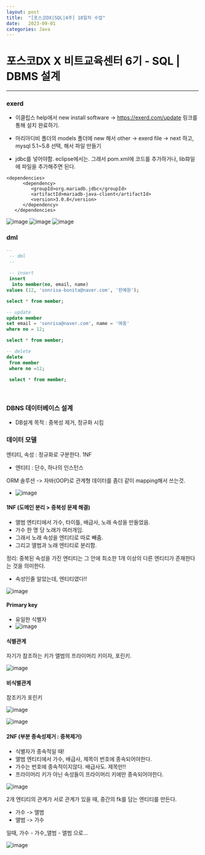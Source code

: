 ```yaml
---
layout: post
title:  "[포스코DX|SQL|4주] 18일차 수업"
date:   2023-09-01
categories: Java
---
```


# 포스코DX X 비트교육센터 6기 - SQL | DBMS 설계

---

### exerd

- 이클립스 help에서 new install software -> https://exerd.com/update 링크를 통해 설치 완료하기.
- 마리아디비 폴더의 models 폴더에 new 해서 other -> exerd file -> next 하고, mysql 5.1~5.8 선택, 해서 파일 만들기

- jdbc를 넣어야함. eclipse에서는. 그래서 pom.xml에 코드를 추가하거나, lib퍄일에 파일을 추가해주면 된다.

```
<dependencies>
      <dependency>
         <groupId>org.mariadb.jdbc</groupId>
         <artifactId>mariadb-java-client</artifactId>
         <version>3.0.8</version>
      </dependency>
   </dependencies>
```

![image](https://github.com/talkingOrange/talkingOrange.github.io/assets/88815795/e73c5078-2638-4b4b-9b53-1d712a0ff50d)
![image](https://github.com/talkingOrange/talkingOrange.github.io/assets/88815795/759aae39-988e-45e5-85c3-6709804d70c4)
![image](https://github.com/talkingOrange/talkingOrange.github.io/assets/88815795/a9ba0fc6-a7f6-46af-ba10-d31777f3bfb0)




### dml

```sql
--
 -- dml
 --
 
 -- insert 
 insert
  into member(no, email, name)
values (12, 'sonrisa-bonita@naver.com', '한예원');

select * from member;

-- update
update member 
set email = 'sonrisa@naver.com', name = '에옹'
where no = 12;

select * from member;

-- delete
delete
 from member 
 where no =12;
 
 select * from member;
 
 

```



### DBNS 데이터베이스 설계

- DB설계 목적 : 중복성 제거, 정규화 시킴 

### 데이터 모델

엔티티, 속성 : 정규화로 구분한다. 1NF

- 엔티티 : 단수, 하나의 인스턴스

ORM 솔루션 -> 자바(OOP)로 관계형 데이터를 좀더 같이 mapping해서 쓰는것. 

- ![image](https://github.com/talkingOrange/talkingOrange.github.io/assets/88815795/6e7d0cc1-9b1e-459a-8769-5a0a957723f8)

#### 1NF (도메인 분리 > 중복성 문제 해결)

- 앨범 엔티티에서 가수, 타이틀, 배급사, 노래 속성을 만들었음.
- 가수 한 명 당 노래가 여러개임.
- 그래서 노래 속성을 엔티티로 따로 빼줌.
- 그리고 앨범과 노래 엔티티로 분리함.

정리: 중복된 속성을 가진 엔티티는 그 안에 최소한 1개 이상의 다른 엔티티가 존재한다는 것을 의미한다. 

- 속성인줄 알았는데, 엔티티였다!!

![image](https://github.com/talkingOrange/talkingOrange.github.io/assets/88815795/dc103908-7a5f-47c7-9df4-dc3c16d9e675)


#### Primary key

- 유일한 식별자
- ![image](https://github.com/talkingOrange/talkingOrange.github.io/assets/88815795/a9c5a3ae-1d91-46ac-9599-498db3b8dcb8)


#### 식별관계

자기가 참조하는 키가 앨범의 프라이머리 키이자, 포린키.

![image](https://github.com/talkingOrange/talkingOrange.github.io/assets/88815795/5b78f4dd-23a6-4cc3-a5ad-8af6f22d1c1e)

#### 비식별관계

참조키가 포린키

![image](https://github.com/talkingOrange/talkingOrange.github.io/assets/88815795/4d3c95fb-78c2-473b-a038-bcce4fd0e2d3)

![image](https://github.com/talkingOrange/talkingOrange.github.io/assets/88815795/e8416cef-66ee-4a0b-a19f-fd2ad331996d)



#### 2NF (부분 종속성제거 : 중복제거)

- 식별자가 종속적일 때!
- 앨범 엔티티에서 가수, 배급사, 제목이 번호에 종속되어야한다.
- 가수는 번호에 종속적이지않다. 배급사도. 제목만!!
- 프라이머리 키가 아닌 속성들이 프라이머리 키에만 종속되어야한다.


![image](https://github.com/talkingOrange/talkingOrange.github.io/assets/88815795/6b7e892a-f695-4603-8d67-8411547a47ad)



2개 엔티티의 관계가 서로 관계가 있을 때, 중간의 fk를 담는 엔티티를 만든다.

- 가수 -> 앨범
- 앨범 -> 가수

일때, 가수 - 가수_앨범 - 앨범 으로...

![image](https://github.com/talkingOrange/talkingOrange.github.io/assets/88815795/e87a1ca0-e4a6-462f-bc54-80cb7c22bf78)
